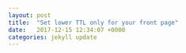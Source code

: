 ```yaml
---
layout: post
title:  "Set lower TTL only for your front page"
date:   2017-12-15 12:34:07 +0000
categories: jekyll update
---
```

